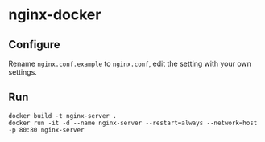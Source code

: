# nginx-docker

## Configure
Rename `nginx.conf.example` to `nginx.conf`, edit the setting with your own settings.

## Run
```
docker build -t nginx-server .
docker run -it -d --name nginx-server --restart=always --network=host -p 80:80 nginx-server
```
